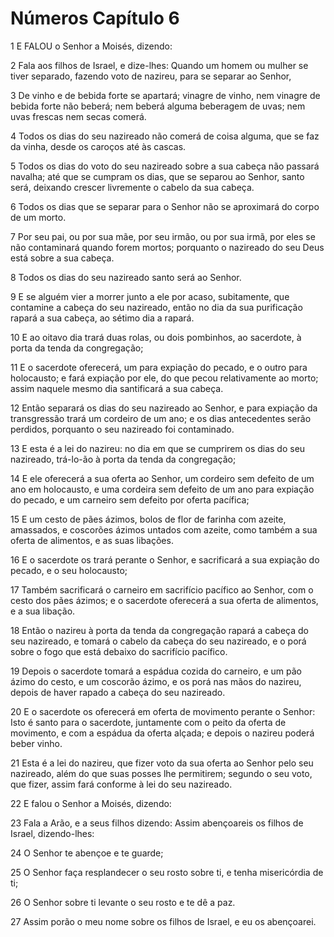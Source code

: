 # Números Capítulo 6

1	E FALOU o Senhor a Moisés, dizendo:

2	Fala aos filhos de Israel, e dize-lhes: Quando um homem ou mulher se tiver separado, fazendo voto de nazireu, para se separar ao Senhor,

3	De vinho e de bebida forte se apartará; vinagre de vinho, nem vinagre de bebida forte não beberá; nem beberá alguma beberagem de uvas; nem uvas frescas nem secas comerá.

4	Todos os dias do seu nazireado não comerá de coisa alguma, que se faz da vinha, desde os caroços até às cascas.

5	Todos os dias do voto do seu nazireado sobre a sua cabeça não passará navalha; até que se cumpram os dias, que se separou ao Senhor, santo será, deixando crescer livremente o cabelo da sua cabeça.

6	Todos os dias que se separar para o Senhor não se aproximará do corpo de um morto.

7	Por seu pai, ou por sua mãe, por seu irmão, ou por sua irmã, por eles se não contaminará quando forem mortos; porquanto o nazireado do seu Deus está sobre a sua cabeça.

8	Todos os dias do seu nazireado santo será ao Senhor.

9	E se alguém vier a morrer junto a ele por acaso, subitamente, que contamine a cabeça do seu nazireado, então no dia da sua purificação rapará a sua cabeça, ao sétimo dia a rapará.

10	E ao oitavo dia trará duas rolas, ou dois pombinhos, ao sacerdote, à porta da tenda da congregação;

11	E o sacerdote oferecerá, um para expiação do pecado, e o outro para holocausto; e fará expiação por ele, do que pecou relativamente ao morto; assim naquele mesmo dia santificará a sua cabeça.

12	Então separará os dias do seu nazireado ao Senhor, e para expiação da transgressão trará um cordeiro de um ano; e os dias antecedentes serão perdidos, porquanto o seu nazireado foi contaminado.

13	E esta é a lei do nazireu: no dia em que se cumprirem os dias do seu nazireado, trá-lo-ão à porta da tenda da congregação;

14	E ele oferecerá a sua oferta ao Senhor, um cordeiro sem defeito de um ano em holocausto, e uma cordeira sem defeito de um ano para expiação do pecado, e um carneiro sem defeito por oferta pacífica;

15	E um cesto de pães ázimos, bolos de flor de farinha com azeite, amassados, e coscorões ázimos untados com azeite, como também a sua oferta de alimentos, e as suas libações.

16	E o sacerdote os trará perante o Senhor, e sacrificará a sua expiação do pecado, e o seu holocausto;

17	Também sacrificará o carneiro em sacrifício pacífico ao Senhor, com o cesto dos pães ázimos; e o sacerdote oferecerá a sua oferta de alimentos, e a sua libação.

18	Então o nazireu à porta da tenda da congregação rapará a cabeça do seu nazireado, e tomará o cabelo da cabeça do seu nazireado, e o porá sobre o fogo que está debaixo do sacrifício pacífico.

19	Depois o sacerdote tomará a espádua cozida do carneiro, e um pão ázimo do cesto, e um coscorão ázimo, e os porá nas mãos do nazireu, depois de haver rapado a cabeça do seu nazireado.

20	E o sacerdote os oferecerá em oferta de movimento perante o Senhor: Isto é santo para o sacerdote, juntamente com o peito da oferta de movimento, e com a espádua da oferta alçada; e depois o nazireu poderá beber vinho.

21	Esta é a lei do nazireu, que fizer voto da sua oferta ao Senhor pelo seu nazireado, além do que suas posses lhe permitirem; segundo o seu voto, que fizer, assim fará conforme à lei do seu nazireado.

22	E falou o Senhor a Moisés, dizendo:

23	Fala a Arão, e a seus filhos dizendo: Assim abençoareis os filhos de Israel, dizendo-lhes:

24	O Senhor te abençoe e te guarde;

25	O Senhor faça resplandecer o seu rosto sobre ti, e tenha misericórdia de ti;

26	O Senhor sobre ti levante o seu rosto e te dê a paz.

27	Assim porão o meu nome sobre os filhos de Israel, e eu os abençoarei.

